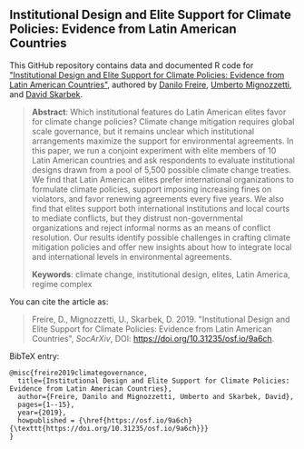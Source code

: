 ## Institutional Design and Elite Support for Climate Policies: Evidence from Latin American Countries

This GitHub repository contains data and documented R code for ["Institutional Design and Elite Support for Climate Policies: Evidence from Latin American Countries"](https://doi.org/10.31235/osf.io/9a6ch), authored by [Danilo Freire](http://danilofreire.github.io), [Umberto Mignozzetti](http://umbertomig.com), and [David Skarbek](http://davidskarbek.com).

> **Abstract**: Which institutional features do Latin American elites favor for climate change policies? Climate change mitigation requires global scale governance, but it remains unclear which institutional arrangements maximize the support for environmental agreements. In this paper, we run a conjoint experiment with elite members of 10 Latin American countries and ask respondents to evaluate institutional designs drawn from a pool of 5,500 possible climate change treaties. We find that Latin American elites prefer international organizations to formulate climate policies, support imposing increasing fines on violators, and favor renewing agreements every five years. We also find that elites support both international institutions and local courts to mediate conflicts, but they distrust non-governmental organizations and reject informal norms as an means of conflict resolution. Our results identify possible challenges in crafting climate mitigation policies and offer new insights about how to integrate local and international levels in environmental agreements.
>
> **Keywords**: climate change, institutional design, elites, Latin America, regime complex

You can cite the article as: 

> Freire, D., Mignozzetti, U., Skarbek, D. 2019. "Institutional Design and Elite Support for Climate Policies: Evidence from Latin American Countries", _SocArXiv_, DOI: <https://doi.org/10.31235/osf.io/9a6ch>.

BibTeX entry:

```
@misc{freire2019climategovernance,
  title={Institutional Design and Elite Support for Climate Policies: Evidence from Latin American Countries},
  author={Freire, Danilo and Mignozzetti, Umberto and Skarbek, David},
  pages={1--15},
  year={2019},
  howpublished = {\href{https://osf.io/9a6ch}{\texttt{https://doi.org/10.31235/osf.io/9a6ch}}}
}
```
